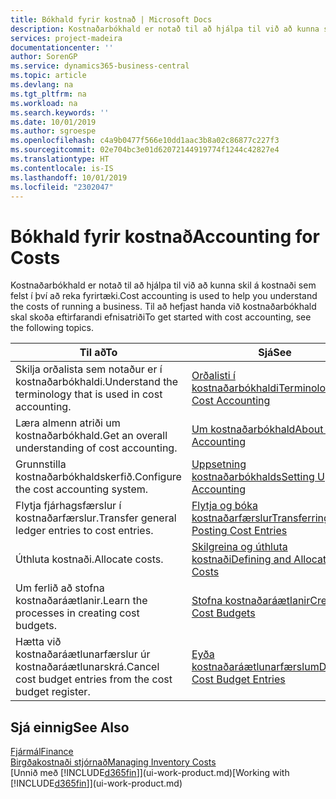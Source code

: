 ```yaml
---
title: Bókhald fyrir kostnað | Microsoft Docs
description: Kostnaðarbókhald er notað til að hjálpa til við að kunna skil á kostnaði sem felst í því að reka fyrirtæki. Til að hefjast handa við kostnaðarbókhald skal skoða eftirfarandi efnisatriði
services: project-madeira
documentationcenter: ''
author: SorenGP
ms.service: dynamics365-business-central
ms.topic: article
ms.devlang: na
ms.tgt_pltfrm: na
ms.workload: na
ms.search.keywords: ''
ms.date: 10/01/2019
ms.author: sgroespe
ms.openlocfilehash: c4a9b0477f566e10dd1aac3b8a02c86877c227f3
ms.sourcegitcommit: 02e704bc3e01d62072144919774f1244c42827e4
ms.translationtype: HT
ms.contentlocale: is-IS
ms.lasthandoff: 10/01/2019
ms.locfileid: "2302047"
---
```

# <a name="accounting-for-costs"></a><span data-ttu-id="b9b11-104">Bókhald fyrir kostnað</span><span class="sxs-lookup"><span data-stu-id="b9b11-104">Accounting for Costs</span></span>
<span data-ttu-id="b9b11-105">Kostnaðarbókhald er notað til að hjálpa til við að kunna skil á kostnaði sem felst í því að reka fyrirtæki.</span><span class="sxs-lookup"><span data-stu-id="b9b11-105">Cost accounting is used to help you understand the costs of running a business.</span></span> <span data-ttu-id="b9b11-106">Til að hefjast handa við kostnaðarbókhald skal skoða eftirfarandi efnisatriði</span><span class="sxs-lookup"><span data-stu-id="b9b11-106">To get started with cost accounting, see the following topics.</span></span>  

|<span data-ttu-id="b9b11-107">Til að</span><span class="sxs-lookup"><span data-stu-id="b9b11-107">To</span></span>|<span data-ttu-id="b9b11-108">Sjá</span><span class="sxs-lookup"><span data-stu-id="b9b11-108">See</span></span>|  
|--------|---------|  
|<span data-ttu-id="b9b11-109">Skilja orðalista sem notaður er í kostnaðarbókhaldi.</span><span class="sxs-lookup"><span data-stu-id="b9b11-109">Understand the terminology that is used in cost accounting.</span></span>|[<span data-ttu-id="b9b11-110">Orðalisti í kostnaðarbókhaldi</span><span class="sxs-lookup"><span data-stu-id="b9b11-110">Terminology in Cost Accounting</span></span>](finance-terminology-in-cost-accounting.md)|  
|<span data-ttu-id="b9b11-111">Læra almenn atriði um kostnaðarbókhald.</span><span class="sxs-lookup"><span data-stu-id="b9b11-111">Get an overall understanding of cost accounting.</span></span>|[<span data-ttu-id="b9b11-112">Um kostnaðarbókhald</span><span class="sxs-lookup"><span data-stu-id="b9b11-112">About Cost Accounting</span></span>](finance-about-cost-accounting.md)|  
|<span data-ttu-id="b9b11-113">Grunnstilla kostnaðarbókhaldskerfið.</span><span class="sxs-lookup"><span data-stu-id="b9b11-113">Configure the cost accounting system.</span></span>|[<span data-ttu-id="b9b11-114">Uppsetning kostnaðarbókhalds</span><span class="sxs-lookup"><span data-stu-id="b9b11-114">Setting Up Cost Accounting</span></span>](finance-set-up-cost-accounting.md)|  
|<span data-ttu-id="b9b11-115">Flytja fjárhagsfærslur í kostnaðarfærslur.</span><span class="sxs-lookup"><span data-stu-id="b9b11-115">Transfer general ledger entries to cost entries.</span></span>|[<span data-ttu-id="b9b11-116">Flytja og bóka kostnaðarfærslur</span><span class="sxs-lookup"><span data-stu-id="b9b11-116">Transferring and Posting Cost Entries</span></span>](finance-transfer-and-post-cost-entries.md)|  
|<span data-ttu-id="b9b11-117">Úthluta kostnaði.</span><span class="sxs-lookup"><span data-stu-id="b9b11-117">Allocate costs.</span></span>|[<span data-ttu-id="b9b11-118">Skilgreina og úthluta kostnaði</span><span class="sxs-lookup"><span data-stu-id="b9b11-118">Defining and Allocating Costs</span></span>](finance-define-and-allocate-costs.md)|  
|<span data-ttu-id="b9b11-119">Um ferlið að stofna kostnaðaráætlanir.</span><span class="sxs-lookup"><span data-stu-id="b9b11-119">Learn the processes in creating cost budgets.</span></span>|[<span data-ttu-id="b9b11-120">Stofna kostnaðaráætlanir</span><span class="sxs-lookup"><span data-stu-id="b9b11-120">Creating Cost Budgets</span></span>](finance-create-cost-budgets.md)|
|<span data-ttu-id="b9b11-121">Hætta við kostnaðaráætlunarfærslur úr kostnaðaráætlunarskrá.</span><span class="sxs-lookup"><span data-stu-id="b9b11-121">Cancel cost budget entries from the cost budget register.</span></span>|[<span data-ttu-id="b9b11-122">Eyða kostnaðaráætlunarfærslum</span><span class="sxs-lookup"><span data-stu-id="b9b11-122">Deleting Cost Budget Entries</span></span>](finance-how-to-delete-cost-budget-entries.md)| 


## <a name="see-also"></a><span data-ttu-id="b9b11-123">Sjá einnig</span><span class="sxs-lookup"><span data-stu-id="b9b11-123">See Also</span></span>  
[<span data-ttu-id="b9b11-124">Fjármál</span><span class="sxs-lookup"><span data-stu-id="b9b11-124">Finance</span></span>](finance.md)  
[<span data-ttu-id="b9b11-125">Birgðakostnaði stjórnað</span><span class="sxs-lookup"><span data-stu-id="b9b11-125">Managing Inventory Costs</span></span>](finance-manage-inventory-costs.md)  
<span data-ttu-id="b9b11-126">[Unnið með [!INCLUDE[d365fin](includes/d365fin_md.md)]](ui-work-product.md)</span><span class="sxs-lookup"><span data-stu-id="b9b11-126">[Working with [!INCLUDE[d365fin](includes/d365fin_md.md)]](ui-work-product.md)</span></span>
